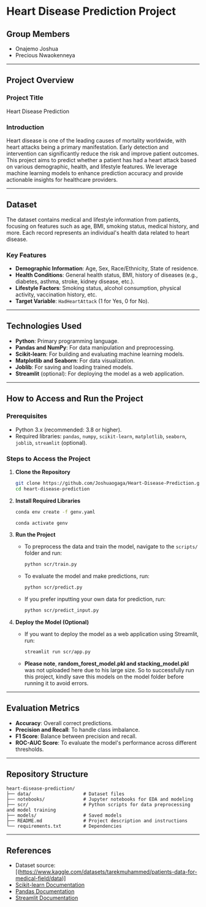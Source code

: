 # Heart Disease Prediction Project

## Group Members
- Onajemo Joshua
- Precious Nwaokenneya

---

## Project Overview

### Project Title
Heart Disease Prediction

### Introduction
Heart disease is one of the leading causes of mortality worldwide, with heart attacks being a primary manifestation. Early detection and intervention can significantly reduce the risk and improve patient outcomes. This project aims to predict whether a patient has had a heart attack based on various demographic, health, and lifestyle features. We leverage machine learning models to enhance prediction accuracy and provide actionable insights for healthcare providers.

---

## Dataset
The dataset contains medical and lifestyle information from patients, focusing on features such as age, BMI, smoking status, medical history, and more. Each record represents an individual's health data related to heart disease.

### Key Features
- **Demographic Information**: Age, Sex, Race/Ethnicity, State of residence.
- **Health Conditions**: General health status, BMI, history of diseases (e.g., diabetes, asthma, stroke, kidney disease, etc.).
- **Lifestyle Factors**: Smoking status, alcohol consumption, physical activity, vaccination history, etc.
- **Target Variable**: `HadHeartAttack` (1 for Yes, 0 for No).

---

## Technologies Used
- **Python**: Primary programming language.
- **Pandas and NumPy**: For data manipulation and preprocessing.
- **Scikit-learn**: For building and evaluating machine learning models.
- **Matplotlib and Seaborn**: For data visualization.
- **Joblib**: For saving and loading trained models.
- **Streamlit** (optional): For deploying the model as a web application.

---

## How to Access and Run the Project

### Prerequisites
- Python 3.x (recommended: 3.8 or higher).
- Required libraries: `pandas`, `numpy`, `scikit-learn`, `matplotlib`, `seaborn`, `joblib`, `streamlit` (optional).

### Steps to Access the Project
1. **Clone the Repository**
   ```bash
   git clone https://github.com/Joshuaogaga/Heart-Disease-Prediction.git
   cd heart-disease-prediction
   ```

2. **Install Required Libraries**
   ```bash
   conda env create -f genv.yaml
   ```
   ```bash
   conda activate genv
   ```

3. **Run the Project**
   - To preprocess the data and train the model, navigate to the `scripts/` folder and run:
     ```bash
     python scr/train.py
     ```
   - To evaluate the model and make predictions, run:
     ```bash
     python scr/predict.py
     ```
   - If you prefer inputting your own data for prediction, run:
     ```bash
     python scr/predict_input.py
     ```

4. **Deploy the Model (Optional)**
   - If you want to deploy the model as a web application using Streamlit, run:
     ```bash
     streamlit run scr/app.py
     ```
   - **Please note**, **random_forest_model.pkl and stacking_model.pkl** was not uploaded here due to his large size. So to successfully run this project, kindly save this models on the model folder before running it to avoid errors.
---

## Evaluation Metrics
- **Accuracy**: Overall correct predictions.
- **Precision and Recall**: To handle class imbalance.
- **F1 Score**: Balance between precision and recall.
- **ROC-AUC Score**: To evaluate the model's performance across different thresholds.

---

## Repository Structure
```
heart-disease-prediction/
├── data/                   # Dataset files
├── notebooks/              # Jupyter notebooks for EDA and modeling
├── scr/                    # Python scripts for data preprocessing and model training
├── models/                 # Saved models 
├── README.md               # Project description and instructions
└── requirements.txt        # Dependencies
```

---

## References
- Dataset source: [(https://www.kaggle.com/datasets/tarekmuhammed/patients-data-for-medical-field/data)]
- [Scikit-learn Documentation](https://scikit-learn.org/stable/)
- [Pandas Documentation](https://pandas.pydata.org/docs/)
- [Streamlit Documentation](https://docs.streamlit.io/)

